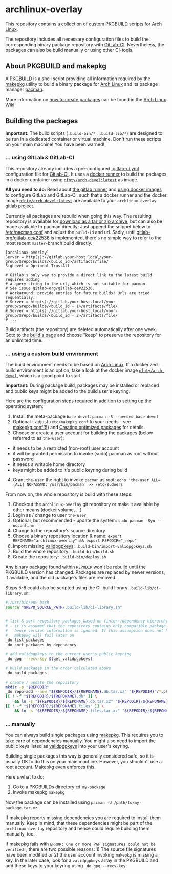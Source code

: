 # archlinux-overlay
This repository contains a collection of custom [PKGBUILD](https://wiki.archlinux.org/index.php/PKGBUILD) scripts for [Arch Linux](https://wiki.archlinux.org/index.php/Arch_Linux).

The repository includes all necessary configuration files to build the corresponding binary package repository with [GitLab-CI](https://about.gitlab.com/gitlab-ci/). Nevertheless, the packages can also be build manually or using other CI-tools.


## About PKGBUILD and makepkg
A [PKGBUILD](https://wiki.archlinux.org/index.php/PKGBUILD) is a shell script providing all information required by the [makepkg](https://wiki.archlinux.org/index.php/Makepkg) utility to build a binary package for [Arch Linux](https://wiki.archlinux.org/index.php/Arch_Linux) and its package manager [pacman](https://wiki.archlinux.org/index.php/Pacman).

More information on [how to create packages](https://wiki.archlinux.org/index.php/Creating_packages) can be found in the [Arch Linux Wiki](https://wiki.archlinux.org/).


## Building the packages

**Important:** The build scripts (`.build-bin/*` , `.build-lib/*`) are designed to be run in a dedicated container or virtual machine. Don't run these scripts on your main machine! You have been warned!

### ... using GitLab & GitLab-CI
This repository already includes a pre-configured [.gitlab-ci.yml](https://docs.gitlab.com/ce/ci/yaml/README.html) configuration file for [Gitlab-CI](https://about.gitlab.com/gitlab-ci/). It uses a [docker runner](https://docs.gitlab.com/ce/ci/docker/using_docker_images.html) to build the packages in a docker container using [`nfnty/arch-devel:latest`](https://hub.docker.com/r/nfnty/arch-devel/) as image.

**All you need to do:** Read about [the gitlab runner](https://docs.gitlab.com/runner/) and [using docker images](https://docs.gitlab.com/ce/ci/docker/using_docker_images.html) to configure GitLab and GitLab-CI, such that a docker runner and the docker image [`nfnty/arch-devel:latest`](https://hub.docker.com/r/nfnty/arch-devel/) are available to your `archlinux-overlay` gitlab project.

Currently all packages are rebuild when going this way. The resulting repository is available for [download as a tar or zip archive](https://gitlab.com/help/user/project/builds/artifacts.md#downloading-build-artifacts), but can also be made available to pacman directly: Just append the snippet below to [/etc/pacman.conf](https://www.archlinux.org/pacman/pacman.conf.5.html) and adjust the `build-id` and url. Sadly, until [gitlab-org/gitlab-ce#22536](https://gitlab.com/gitlab-org/gitlab-ce/issues/22536) is implemented, there's no simple way to refer to the most recent `master`-branch build directly. 

```
[archlinux-overlay]
Server = http(s)://gitlab.your-host.local/your-group/$repo/builds/<build_id>/artifacts/file/
SigLevel = Optional TrustAll

# Gitlab's only way to provide a direct link to the latest build requires adding
# a query string to the url, which is not suitable for pacman.
# See issue gitlab-org/gitlab-ce#22536.
# Workaround: provide entries for future builds! Urls are tried sequentially.
# Server = http(s)://gitlab.your-host.local/your-group/$repo/builds/<build_id - 1>/artifacts/file/
# Server = http(s)://gitlab.your-host.local/your-group/$repo/builds/<build_id - 2>/artifacts/file/
# ...
```

Build artifacts (the repository) are deleted automatically after one week. Goto to the [build's page](https://gitlab.com/help/user/project/builds/artifacts.md#browsing-build-artifacts) and choose "keep" to preserve the repository for an unlimited time.

### ... using a custom build environment
The build environment needs to be based on [Arch Linux](https://wiki.archlinux.org/index.php/Arch_Linux). If a dockerized build environment is an option, take a look at the docker image [`nfnty/arch-devel`](https://hub.docker.com/r/nfnty/arch-devel/), which is a good point to start.

**Important:** During package build, packages may be installed or replaced and public keys might be added to the build user's keyring.

Here are the configuration steps required in addition to setting up the operating system: 
1. Install the meta-package `base-devel`: `pacman -S --needed base-devel`
2. Optional - adjust `/etc/makepkg.conf` to your needs - see [makepkg.conf(5)](https://www.archlinux.org/pacman/makepkg.conf.5.html) and [Creating optimized packages](https://wiki.archlinux.org/index.php/Makepkg#Creating_optimized_packages) for details.
3. Choose or create a user account for building the packages (below referred to as `the-user`):
  * it needs to be a restricted (non-root) user account
  * it will be granted permission to invoke (sudo) pacman as root without password
  * it needs a writable home directory
  * keys might be added to it's public keyring during build
4. Grant `the-user` the right to invoke `pacman` as root: `echo 'the-user ALL=(ALL) NOPASSWD: /usr/bin/pacman' >> /etc/sudoers`

From now on, the whole repository is build with these steps:
1. Checkout the `archlinux-overlay` git repository or make it available by other means (docker volume, ...)
2. Login as / change to user `the-user`
3. Optional, but recommended - update the system: `sudo pacman -Syu --noconfirm`
4. Change to the repository's source directory
5. Choose a binary repository location & name: `export REPONAME="archlinux-overlay" && export REPODIR="_repo"`
6. Import missing [validpgpkeys](https://wiki.archlinux.org/index.php/PKGBUILD#validpgpkeys): `.build-bin/import-validpgpkeys.sh`
7. Build the whole repository: `.build-bin/build.sh`
8. Create the repository: `.build-bin/deploy.sh`

Any binary package found within `REPODIR` won't be rebuild until the PKGBUILD version has changed. Packages are replaced by newer versions, if available, and the old package's files are removed.

Steps 5-8 could also be scripted using the CI-build library `.build-lib/ci-library.sh`:
```bash
#!/usr/bin/env bash
source "$REPO_SOURCE_PATH/.build-lib/ci-library.sh"


# list & sort repository packages based on (inter-)dependency hierarchy
# - it is assumed that the repository contains only compatible package versions,
#   hence version information is ignored. If this assumption does not hold,
#   makepkg will fail later on
_do list_packages
_do sort_packages_by_dependency

# add validpgpkeys to the current user's public keyring
_do gpg --recv-key $(get_validpgpkeys)

# build packages in the order calculated above
_do build_packages

# create / update the repository
mkdir -p "$REPODIR"
_do repo-add --new "${REPODIR}/${REPONAME}.db.tar.xz" "${REPODIR}"/*.pkg.tar.xz
[[ ! -f "${REPODIR}/${REPONAME}.db" ]] \
    && ln -s "${REPODIR}/${REPONAME}.db.tar.xz" "${REPODIR}/${REPONAME}.db"
[[ ! -f "${REPODIR}/${REPONAME}.files" ]] \
    && ln -s "${REPODIR}/${REPONAME}.files.tar.xz" "${REPODIR}/${REPONAME}.files"
```

### ... manually
You can always build single packages using [makepkg](https://wiki.archlinux.org/index.php/Makepkg). This requires you to take care of dependencies manually. You might also need to import the public keys listed as [validpgpkeys](https://wiki.archlinux.org/index.php/PKGBUILD#validpgpkeys) into your user's keyring.

Building single packages this way is generally considered safe, so it is usually OK to do this on your main machine. However, you shouldn't use a root account. Makepkg even enforces this.

Here's what to do:
1. Go to a PKGBUILDs directory `cd my-package`
2. Invoke makepkg `makepkg`

Now the package can be installed using `pacman -U /path/to/my-package.tar.xz`.

If makepkg reports missing dependencies you are required to install them manually. Keep in mind, that these dependencies might be part of the `archlinux-overlay` repository and hence could require building them manually, too.

If makepkg fails with `ERROR: One or more PGP signatures could not be verified!`, there are two possible reasons: 1) The source file signatures have been modified or 2) the user account invoking `makepkg` is missing a key. In the later case, look for a `validpgpkeys` array in the PKGBUILD and add these keys to your keyring using `_do gpg --recv-key`.